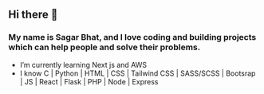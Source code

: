 ## Hi there 👋

### My name is Sagar Bhat, and I love coding and building projects which can help people and solve their problems.



<ul>
  <li> I’m currently learning Next js and AWS</li>
  <li> I know C | Python | HTML | CSS | Tailwind CSS | SASS/SCSS | Bootsrap | JS | React | Flask | PHP | Node | Express</li>
</ul>
